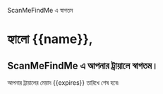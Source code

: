 ScanMeFindMe এ স্বাগতম

<h1>হ্যালো {{name}},</h1>
<h2> ScanMeFindMe এ আপনার ট্রায়ালে স্বাগতম।</h2>
<p> আপনার ট্রায়ালের মেয়াদ {{expires}} তারিখে শেষ হবে৷</p>